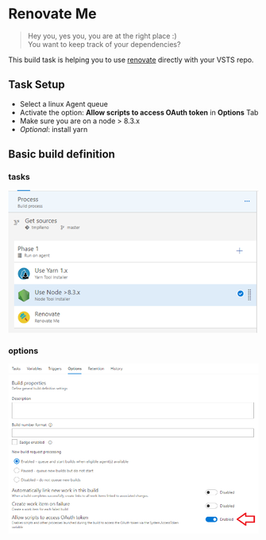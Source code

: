 # Renovate Me

> Hey you, yes you, you are at the right place :) <br>
You want to keep track of your dependencies?

This build task is helping you to use [renovate](https://github.com/singapore/renovate) directly with your VSTS repo.

## Task Setup

- Select a linux Agent queue
- Activate the option: **Allow scripts to access OAuth token** in **Options** Tab
- Make sure you are on a node > 8.3.x
- _Optional_: install yarn

## Basic build definition

### tasks

![tasks](images/build_tasks.png)

### options

![options](images/build_options.png)